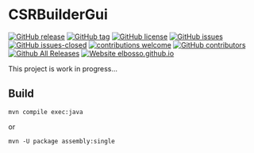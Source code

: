 # CSRBuilderGui

<!---
[![start with why](https://img.shields.io/badge/start%20with-why%3F-brightgreen.svg?style=flat)](http://www.ted.com/talks/simon_sinek_how_great_leaders_inspire_action)
--->
[![GitHub release](https://img.shields.io/github/release/elbosso/csrbuilderswinggui/all.svg?maxAge=1)](https://GitHub.com/elbosso/csrbuilderswinggui/releases/)
[![GitHub tag](https://img.shields.io/github/tag/elbosso/csrbuilderswinggui.svg)](https://GitHub.com/elbosso/csrbuilderswinggui/tags/)
[![GitHub license](https://img.shields.io/github/license/elbosso/csrbuilderswinggui.svg)](https://github.com/elbosso/csrbuilderswinggui/blob/master/LICENSE)
[![GitHub issues](https://img.shields.io/github/issues/elbosso/csrbuilderswinggui.svg)](https://GitHub.com/elbosso/csrbuilderswinggui/issues/)
[![GitHub issues-closed](https://img.shields.io/github/issues-closed/elbosso/csrbuilderswinggui.svg)](https://GitHub.com/elbosso/csrbuilderswinggui/issues?q=is%3Aissue+is%3Aclosed)
[![contributions welcome](https://img.shields.io/badge/contributions-welcome-brightgreen.svg?style=flat)](https://github.com/elbosso/csrbuilderswinggui/issues)
[![GitHub contributors](https://img.shields.io/github/contributors/elbosso/csrbuilderswinggui.svg)](https://GitHub.com/elbosso/csrbuilderswinggui/graphs/contributors/)
[![Github All Releases](https://img.shields.io/github/downloads/elbosso/csrbuilderswinggui/total.svg)](https://github.com/elbosso/csrbuilderswinggui)
[![Website elbosso.github.io](https://img.shields.io/website-up-down-green-red/https/elbosso.github.io.svg)](https://elbosso.github.io/)

This project is work in progress...

## Build

```
mvn compile exec:java
```

or 

```
mvn -U package assembly:single
```


